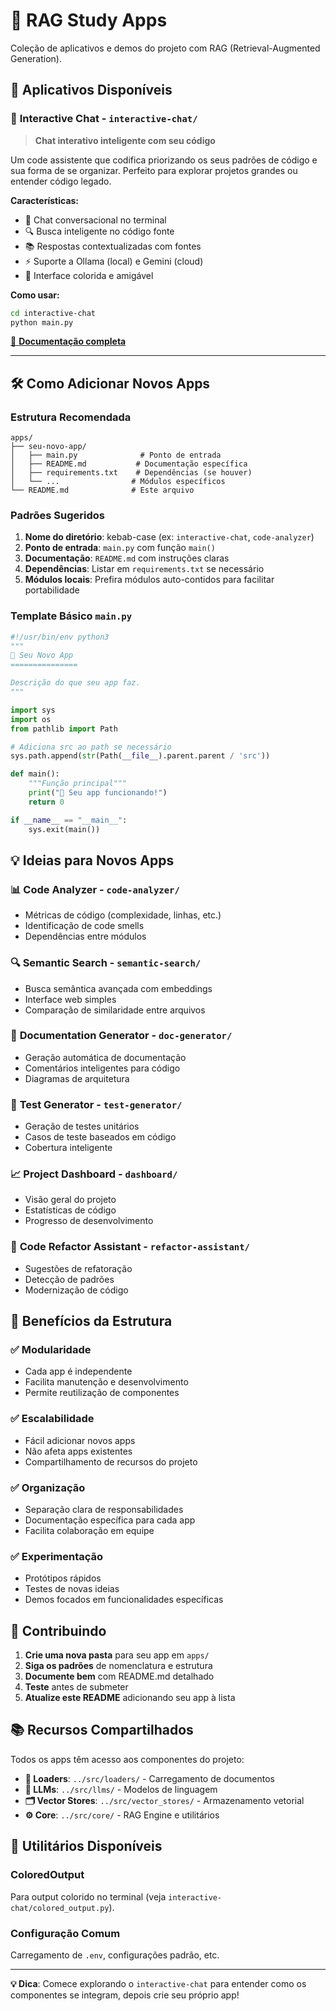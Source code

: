 # 🚀 RAG Study Apps

Coleção de aplicativos e demos do projeto com RAG (Retrieval-Augmented Generation).

## 📱 **Aplicativos Disponíveis**

### 💬 **Interactive Chat** - `interactive-chat/`
> **Chat interativo inteligente com seu código**

Um code assistente que codifica priorizando os seus padrões de código e sua forma de se organizar. Perfeito para explorar projetos grandes ou entender código legado.

**Características:**
- 🤖 Chat conversacional no terminal
- 🔍 Busca inteligente no código fonte  
- 📚 Respostas contextualizadas com fontes
- ⚡ Suporte a Ollama (local) e Gemini (cloud)
- 🎨 Interface colorida e amigável

**Como usar:**
```bash
cd interactive-chat
python main.py
```

[📖 **Documentação completa**](interactive-chat/README.md)

---

## 🛠️ **Como Adicionar Novos Apps**

### Estrutura Recomendada
```
apps/
├── seu-novo-app/
│   ├── main.py              # Ponto de entrada
│   ├── README.md           # Documentação específica
│   ├── requirements.txt    # Dependências (se houver)
│   └── ...                # Módulos específicos
└── README.md              # Este arquivo
```

### Padrões Sugeridos
1. **Nome do diretório**: kebab-case (ex: `interactive-chat`, `code-analyzer`)
2. **Ponto de entrada**: `main.py` com função `main()`
3. **Documentação**: `README.md` com instruções claras
4. **Dependências**: Listar em `requirements.txt` se necessário
5. **Módulos locais**: Prefira módulos auto-contidos para facilitar portabilidade

### Template Básico `main.py`
```python
#!/usr/bin/env python3
"""
🎯 Seu Novo App
===============

Descrição do que seu app faz.
"""

import sys
import os
from pathlib import Path

# Adiciona src ao path se necessário
sys.path.append(str(Path(__file__).parent.parent / 'src'))

def main():
    """Função principal"""
    print("🚀 Seu app funcionando!")
    return 0

if __name__ == "__main__":
    sys.exit(main())
```

## 💡 **Ideias para Novos Apps**

### 📊 **Code Analyzer** - `code-analyzer/`
- Métricas de código (complexidade, linhas, etc.)
- Identificação de code smells
- Dependências entre módulos

### 🔍 **Semantic Search** - `semantic-search/`
- Busca semântica avançada com embeddings
- Interface web simples
- Comparação de similaridade entre arquivos

### 📝 **Documentation Generator** - `doc-generator/`
- Geração automática de documentação
- Comentários inteligentes para código
- Diagramas de arquitetura

### 🧪 **Test Generator** - `test-generator/`
- Geração de testes unitários
- Casos de teste baseados em código
- Cobertura inteligente

### 📈 **Project Dashboard** - `dashboard/`
- Visão geral do projeto
- Estatísticas de código
- Progresso de desenvolvimento

### 🔄 **Code Refactor Assistant** - `refactor-assistant/`
- Sugestões de refatoração
- Detecção de padrões
- Modernização de código

## 🎯 **Benefícios da Estrutura**

### ✅ **Modularidade**
- Cada app é independente
- Facilita manutenção e desenvolvimento
- Permite reutilização de componentes

### ✅ **Escalabilidade** 
- Fácil adicionar novos apps
- Não afeta apps existentes
- Compartilhamento de recursos do projeto

### ✅ **Organização**
- Separação clara de responsabilidades
- Documentação específica para cada app
- Facilita colaboração em equipe

### ✅ **Experimentação**
- Protótipos rápidos
- Testes de novas ideias
- Demos focados em funcionalidades específicas

## 🤝 **Contribuindo**

1. **Crie uma nova pasta** para seu app em `apps/`
2. **Siga os padrões** de nomenclatura e estrutura
3. **Documente bem** com README.md detalhado
4. **Teste** antes de submeter
5. **Atualize este README** adicionando seu app à lista

## 📚 **Recursos Compartilhados**

Todos os apps têm acesso aos componentes do projeto:

- **📁 Loaders**: `../src/loaders/` - Carregamento de documentos
- **🧠 LLMs**: `../src/llms/` - Modelos de linguagem
- **🗂️ Vector Stores**: `../src/vector_stores/` - Armazenamento vetorial
- **⚙️ Core**: `../src/core/` - RAG Engine e utilitários

## 🔧 **Utilitários Disponíveis**

### ColoredOutput
Para output colorido no terminal (veja `interactive-chat/colored_output.py`).

### Configuração Comum
Carregamento de `.env`, configurações padrão, etc.

---

**💡 Dica**: Comece explorando o `interactive-chat` para entender como os componentes se integram, depois crie seu próprio app!
